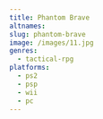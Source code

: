 ```yaml
---
title: Phantom Brave
altnames:
slug: phantom-brave
image: /images/11.jpg
genres:
  - tactical-rpg
platforms:
  - ps2
  - psp
  - wii
  - pc
---
```


